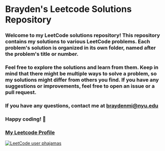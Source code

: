 # Brayden's Leetcode Solutions Repository

### Welcome to my LeetCode solutions repository! This repository contains my solutions to various LeetCode problems. Each problem's solution is organized in its own folder, named after the problem's title or number.

### Feel free to explore the solutions and learn from them. Keep in mind that there might be multiple ways to solve a problem, so my solutions might differ from others you find. If you have any suggestions or improvements, feel free to open an issue or a pull request.

### If you have any questions, contact me at braydenmi@nyu.edu

### Happy coding! 🚀

### [My Leetcode Profile](https://leetcode.com/phajamas/)

[![LeetCode user phajamas](https://img.shields.io/badge/dynamic/json?style=for-the-badge&labelColor=black&color=%23ffa116&label=Solved&query=solvedOverTotal&url=https%3A%2F%2Fbadge.xyli.tech/%2Fapi%2Fusers%2Fphajamas&logo=leetcode&logoColor=yellow)](https://leetcode.com/phajamas/)
